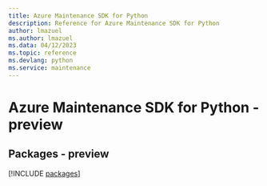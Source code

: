 ```yaml
---
title: Azure Maintenance SDK for Python
description: Reference for Azure Maintenance SDK for Python
author: lmazuel
ms.author: lmazuel
ms.data: 04/12/2023
ms.topic: reference
ms.devlang: python
ms.service: maintenance
---
```

# Azure Maintenance SDK for Python - preview
## Packages - preview
[!INCLUDE [packages](maintenance-index.md)]